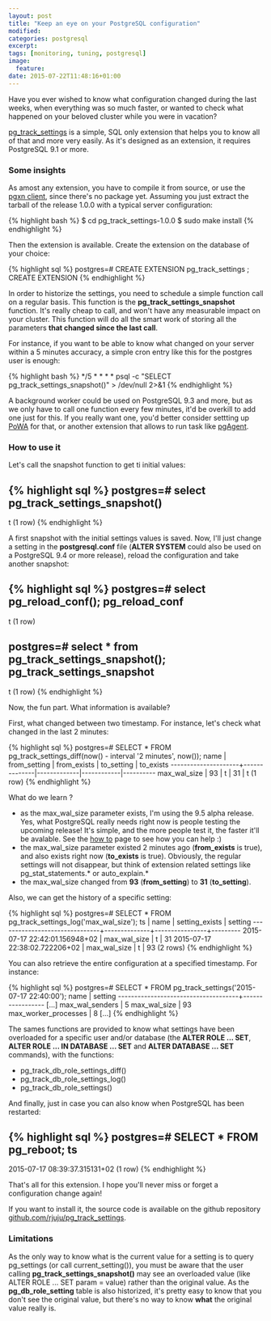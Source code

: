 ```yaml
---
layout: post
title: "Keep an eye on your PostgreSQL configuration"
modified:
categories: postgresql
excerpt:
tags: [monitoring, tuning, postgresql]
image:
  feature:
date: 2015-07-22T11:48:16+01:00
---
```


Have you ever wished to know what configuration changed during the last weeks,
when everything was so much faster, or wanted to check what happened on your
beloved cluster while you were in vacation?

[pg\_track\_settings](https://github.com/rjuju/pg_track_settings) is a simple,
SQL only extension that helps you to know all of that and more very easily.  As
it's designed as an extension, it requires PostgreSQL 9.1 or more.

### Some insights

As amost any extension, you have to compile it from source, or use the [pgxn
client](http://pgxnclient.projects.pgfoundry.org/), since there's no package
yet.  Assuming you just extract the tarball of the release 1.0.0 with a typical
server configuration:

{% highlight bash %}
$ cd pg_track_settings-1.0.0
$ sudo make install
{% endhighlight %}

Then the extension is available.  Create the extension on the database of your choice:

{% highlight sql %}
postgres=# CREATE EXTENSION pg_track_settings ;
CREATE EXTENSION
{% endhighlight %}

In order to historize the settings, you need to schedule a simple function call
on a regular basis.  This function is the **pg\_track\_settings\_snapshot**
function.  It's really cheap to call, and won't have any measurable impact on
your cluster.  This function will do all the smart work of storing all the
parameters **that changed since the last call**.

For instance, if you want to be able to know what changed on your server within
a 5 minutes accuracy, a simple cron entry like this for the postgres user is
enough:

{% highlight bash %}
*/5 *  * * *     psql -c "SELECT pg_track_settings_snapshot()" > /dev/null 2>&1
{% endhighlight %}

A background worker could be used on PostgreSQL 9.3 and more, but as we only
have to call one function every few minutes, it'd be overkill to add one just
for this.  If you really want one, you'd better consider settting up
[PoWA](http://dalibo.github.io/powa/) for that, or another extension that
allows to run task like [pgAgent](http://www.pgadmin.org/docs/dev/pgagent.html).

### How to use it

Let's call the snapshot function to get ti initial values:

{% highlight sql %}
postgres=# select pg_track_settings_snapshot()
 ----------------------------
  t
  (1 row)
{% endhighlight %}

A first snapshot with the initial settings values is saved.  Now, I'll just
change a setting in the **postgresql.conf** file (**ALTER SYSTEM** could also
be used on a PostgreSQL 9.4 or more release), reload the configuration and take
another snapshot:

{% highlight sql %}
postgres=# select pg_reload_conf();
 pg_reload_conf
 ----------------
  t
  (1 row)

postgres=# select * from pg_track_settings_snapshot();
 pg_track_settings_snapshot
----------------------------
 t
(1 row)
{% endhighlight %}

Now, the fun part.  What information is available?

First, what changed between two timestamp. For instance, let's check what
changed in the last 2 minutes:

{% highlight sql %}
postgres=# SELECT * FROM pg_track_settings_diff(now() - interval '2 minutes', now());
        name         | from_setting | from_exists | to_setting | to_exists
---------------------+--------------|-------------|------------|----------
 max_wal_size        | 93           | t           | 31         | t
(1 row)
{% endhighlight %}

What do we learn ?

  - as the max\_wal\_size parameter exists, I'm using the 9.5 alpha release.
    Yes, what PostgreSQL really needs right now is people testing the upcoming
    release!  It's simple, and the more people test it, the faster it'll be
    avalable.  See the [how to](https://wiki.postgresql.org/wiki/HowToBetaTest)
    page to see how you can help :)
  - the max\_wal\_size parameter existed 2 minutes ago (**from\_exists** is
    true), and also exists right now (**to\_exists** is true).  Obviously, the
    regular settings will not disappear, but think of extension related
    settings like pg\_stat\_statements.* or auto\_explain.*
  - the max\_wal\_size changed from **93** (**from\_setting**) to **31**
    (**to\_setting**).

Also, we can get the history of a specific setting:

{% highlight sql %}
postgres=# SELECT * FROM pg_track_settings_log('max_wal_size');
              ts               |     name     | setting_exists | setting
-------------------------------+--------------+----------------+---------
 2015-07-17 22:42:01.156948+02 | max_wal_size | t              | 31
 2015-07-17 22:38:02.722206+02 | max_wal_size | t              | 93
(2 rows)
{% endhighlight %}

You can also retrieve the entire configuration at a specified timestamp.  For
instance:

{% highlight sql %}
postgres=# SELECT * FROM pg_track_settings('2015-07-17 22:40:00');
                name                 |     setting
-------------------------------------+-----------------
[...]
 max_wal_senders                     | 5
 max_wal_size                        | 93
 max_worker_processes                | 8
[...]
{% endhighlight %}

The sames functions are provided to know what settings have been overloaded for
a specific user and/or database (the **ALTER ROLE ... SET**, **ALTER ROLE ...
IN DATABASE ... SET** and **ALTER DATABASE ... SET** commands), with the
functions:

  - pg\_track\_db\_role\_settings\_diff()
  - pg\_track\_db\_role\_settings\_log()
  - pg\_track\_db\_role\_settings()

And finally, just in case you can also know when PostgreSQL has been restarted:

{% highlight sql %}
postgres=# SELECT * FROM pg_reboot;
              ts
-------------------------------
 2015-07-17 08:39:37.315131+02
(1 row)
{% endhighlight %}

That's all for this extension.  I hope you'll never miss or forget a
configuration change again!

If you want to install it, the source code is available on the github
repository
[github.com/rjuju/pg\_track\_settings](https://github.com/rjuju/pg_track_settings).

### Limitations

As the only way to know what is the current value for a setting is to query
pg\_settings (or call current\_setting()), you must be aware that the user
calling **pg\_track\_settings\_snapshot()** may see an overloaded value (like
ALTER ROLE ... SET param = value) rather than the original value.  As the
**pg\_db\_role\_setting** table is also historized, it's pretty easy to know
that you don't see the original value, but there's no way to know **what** the
original value really is.
